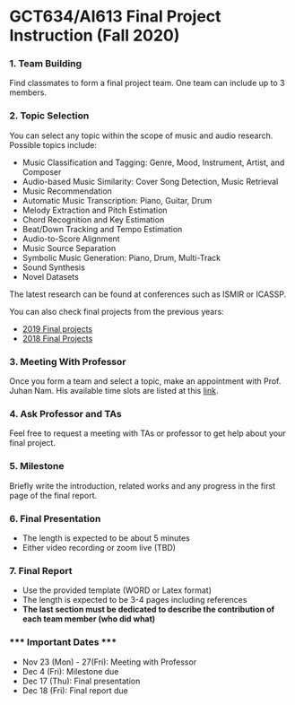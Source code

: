 # GCT634/AI613 Final Project Instruction (Fall 2020)


### 1. Team Building
Find classmates to form a final project team. One team can include up to 3 members.

### 2. Topic Selection
You can select any topic within the scope of music and audio research. Possible topics include:
- Music Classification and Tagging: Genre, Mood, Instrument, Artist, and Composer
- Audio-based Music Similarity: Cover Song Detection, Music Retrieval
- Music Recommendation
- Automatic Music Transcription: Piano, Guitar, Drum
- Melody Extraction and Pitch Estimation
- Chord Recognition and Key Estimation
- Beat/Down Tracking and Tempo Estimation
- Audio-to-Score Alignment
- Music Source Separation
- Symbolic Music Generation: Piano, Drum, Multi-Track
- Sound Synthesis
- Novel Datasets

The latest research can be found at conferences such as ISMIR or ICASSP. 

You can also check final projects from the previous years: 
- [2019 Final projects](https://mac.kaist.ac.kr/~juhan/gct634/2019/final.html)
- [2018 Final Projects](https://mac.kaist.ac.kr/~juhan/gct634/2018/final.html)


### 3. Meeting With Professor
Once you form a team and select a topic, make an appointment with Prof. Juhan Nam. His available time slots are listed at this [link](https://tinyurl.com/y5xyzq7v). 

### 4. Ask Professor and TAs
Feel free to request a meeting with TAs or professor to get help about your final project.

### 5. Milestone
Briefly write the introduction, related works and any progress in the first page of the final report. 

### 6. Final Presentation
- The length is expected to be about 5 minutes
- Either video recording or zoom live (TBD)

### 7. Final Report
- Use the provided template (WORD or Latex format)
- The length is expected to be 3-4 pages including references
- **The last section must be dedicated to describe the contribution of each team member (who did what)**

### *** Important Dates ***
- Nov 23 (Mon) - 27(Fri): Meeting with Professor
- Dec 4 (Fri): Milestone due 
- Dec 17 (Thu): Final presentation  
- Dec 18 (Fri): Final report due

